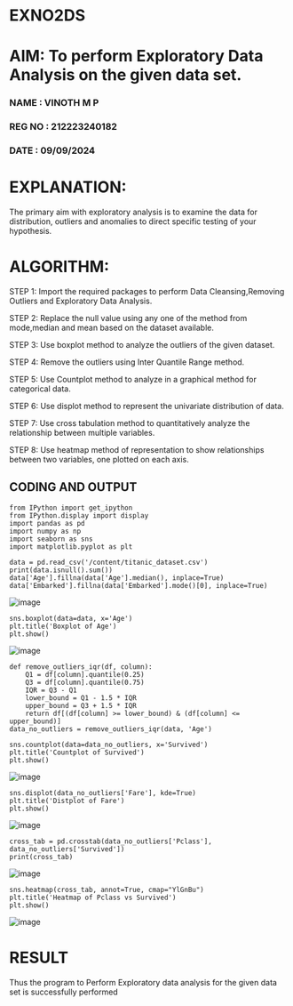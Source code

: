 # EXNO2DS
# AIM: To perform Exploratory Data Analysis on the given data set.
### NAME : VINOTH M P
### REG NO : 212223240182
### DATE : 09/09/2024
# EXPLANATION:
  The primary aim with exploratory analysis is to examine the data for distribution, outliers and anomalies to direct specific testing of your hypothesis.
  
# ALGORITHM:
STEP 1: Import the required packages to perform Data Cleansing,Removing Outliers and Exploratory Data Analysis.

STEP 2: Replace the null value using any one of the method from mode,median and mean based on the dataset available.

STEP 3: Use boxplot method to analyze the outliers of the given dataset.

STEP 4: Remove the outliers using Inter Quantile Range method.

STEP 5: Use Countplot method to analyze in a graphical method for categorical data.

STEP 6: Use displot method to represent the univariate distribution of data.

STEP 7: Use cross tabulation method to quantitatively analyze the relationship between multiple variables.

STEP 8: Use heatmap method of representation to show relationships between two variables, one plotted on each axis.

## CODING AND OUTPUT
```
from IPython import get_ipython
from IPython.display import display
import pandas as pd
import numpy as np
import seaborn as sns
import matplotlib.pyplot as plt

data = pd.read_csv('/content/titanic_dataset.csv')
print(data.isnull().sum())
data['Age'].fillna(data['Age'].median(), inplace=True)
data['Embarked'].fillna(data['Embarked'].mode()[0], inplace=True)
```
![image](https://github.com/user-attachments/assets/82065096-3a04-4152-a43c-26b8e07ff036)

```
sns.boxplot(data=data, x='Age')
plt.title('Boxplot of Age')
plt.show()
```
![image](https://github.com/user-attachments/assets/48d14925-4ab6-4185-bd78-4bc721c96064)

```
def remove_outliers_iqr(df, column):
    Q1 = df[column].quantile(0.25)
    Q3 = df[column].quantile(0.75)
    IQR = Q3 - Q1
    lower_bound = Q1 - 1.5 * IQR
    upper_bound = Q3 + 1.5 * IQR
    return df[(df[column] >= lower_bound) & (df[column] <= upper_bound)]
data_no_outliers = remove_outliers_iqr(data, 'Age')

sns.countplot(data=data_no_outliers, x='Survived')
plt.title('Countplot of Survived')
plt.show()
```
![image](https://github.com/user-attachments/assets/abc15997-70ec-4a2b-9b3c-df6b09606e36)
```
sns.displot(data_no_outliers['Fare'], kde=True)
plt.title('Distplot of Fare')
plt.show()
```
![image](https://github.com/user-attachments/assets/cca2860f-1250-479c-bc70-33cc780207d4)

```
cross_tab = pd.crosstab(data_no_outliers['Pclass'], data_no_outliers['Survived'])
print(cross_tab)
```
![image](https://github.com/user-attachments/assets/1c061120-8441-40fa-a668-49fc2f2da70d)
```
sns.heatmap(cross_tab, annot=True, cmap="YlGnBu")
plt.title('Heatmap of Pclass vs Survived')
plt.show()
```
![image](https://github.com/user-attachments/assets/63e3c06a-3e54-4f23-ba06-9f44b0014cbc)

# RESULT
Thus the program to Perform Exploratory data analysis for the given data set is successfully performed

